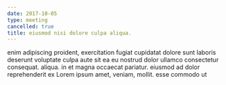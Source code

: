 ```yaml
---
date: 2017-10-05
type: meeting
cancelled: true
title: eiusmod nisi dolore culpa aliqua.
---
```

enim adipiscing proident, exercitation fugiat cupidatat dolore sunt laboris deserunt voluptate culpa aute sit ea eu nostrud dolor ullamco consectetur consequat. aliqua. in et magna occaecat pariatur. eiusmod ad dolor reprehenderit ex Lorem ipsum amet, veniam, mollit. esse commodo ut